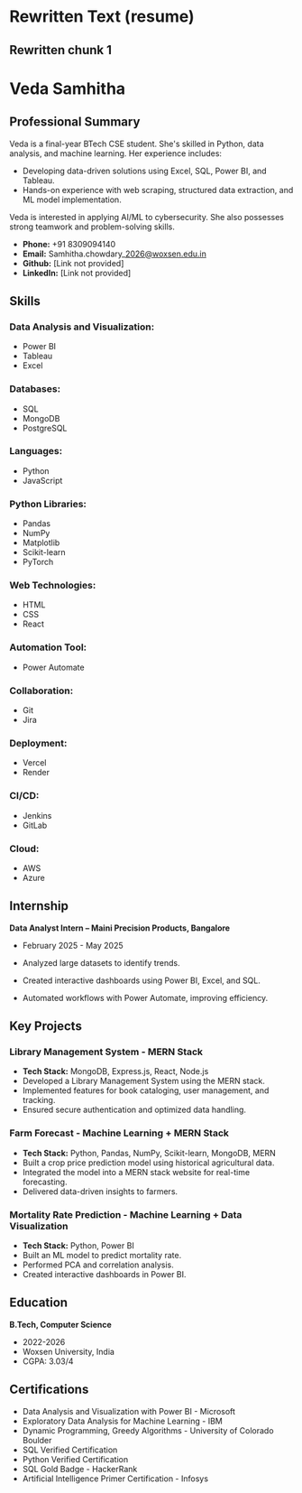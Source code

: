 # Rewritten Text (resume)



## Rewritten chunk 1

# Veda Samhitha

## Professional Summary

Veda is a final-year BTech CSE student. She's skilled in Python, data analysis, and machine learning. Her experience includes:

*   Developing data-driven solutions using Excel, SQL, Power BI, and Tableau.
*   Hands-on experience with web scraping, structured data extraction, and ML model implementation.

Veda is interested in applying AI/ML to cybersecurity. She also possesses strong teamwork and problem-solving skills.

*   **Phone:** +91 8309094140
*   **Email:** Samhitha.chowdary\_2026@woxsen.edu.in
*   **Github:** \[Link not provided]
*   **LinkedIn:** \[Link not provided]

## Skills

### Data Analysis and Visualization:

*   Power BI
*   Tableau
*   Excel

### Databases:

*   SQL
*   MongoDB
*   PostgreSQL

### Languages:

*   Python
*   JavaScript

### Python Libraries:

*   Pandas
*   NumPy
*   Matplotlib
*   Scikit-learn
*   PyTorch

### Web Technologies:

*   HTML
*   CSS
*   React

### Automation Tool:

*   Power Automate

### Collaboration:

*   Git
*   Jira

### Deployment:

*   Vercel
*   Render

### CI/CD:

*   Jenkins
*   GitLab

### Cloud:

*   AWS
*   Azure

## Internship

**Data Analyst Intern – Maini Precision Products, Bangalore**
*   February 2025 - May 2025

*   Analyzed large datasets to identify trends.
*   Created interactive dashboards using Power BI, Excel, and SQL.
*   Automated workflows with Power Automate, improving efficiency.

## Key Projects

### Library Management System - MERN Stack

*   **Tech Stack:** MongoDB, Express.js, React, Node.js
*   Developed a Library Management System using the MERN stack.
*   Implemented features for book cataloging, user management, and tracking.
*   Ensured secure authentication and optimized data handling.

### Farm Forecast - Machine Learning + MERN Stack

*   **Tech Stack:** Python, Pandas, NumPy, Scikit-learn, MongoDB, MERN
*   Built a crop price prediction model using historical agricultural data.
*   Integrated the model into a MERN stack website for real-time forecasting.
*   Delivered data-driven insights to farmers.

### Mortality Rate Prediction - Machine Learning + Data Visualization

*   **Tech Stack:** Python, Power BI
*   Built an ML model to predict mortality rate.
*   Performed PCA and correlation analysis.
*   Created interactive dashboards in Power BI.

## Education

**B.Tech, Computer Science**
*   2022-2026
*   Woxsen University, India
*   CGPA: 3.03/4

## Certifications

*   Data Analysis and Visualization with Power BI - Microsoft
*   Exploratory Data Analysis for Machine Learning - IBM
*   Dynamic Programming, Greedy Algorithms - University of Colorado Boulder
*   SQL Verified Certification
*   Python Verified Certification
*   SQL Gold Badge - HackerRank
*   Artificial Intelligence Primer Certification - Infosys
